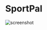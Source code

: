 # SportPal
![screenshot](https://user-images.githubusercontent.com/80353549/218328194-210dea2e-c518-4a50-b3bc-3a3d523f67ab.png)
